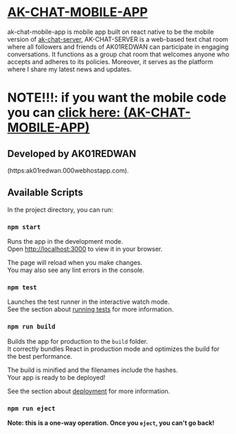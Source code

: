 # [AK-CHAT-MOBILE-APP](https://github.com/ak01redwan/ak-chat-mobile-app)
ak-chat-mobile-app is mobile app built on react native to be the mobile version of [ak-chat-server](https://github.com/ak01redwan/ak-chat-server), AK-CHAT-SERVER is a web-based text chat room where all followers and friends of AK01REDWAN can participate in engaging conversations. It functions as a group chat room that welcomes anyone who accepts and adheres to its policies. Moreover, it serves as the platform where I share my latest news and updates.

# NOTE!!!: if you want the mobile code you can [click here: (AK-CHAT-MOBILE-APP)](https://github.com/ak01redwan/ak-chat-mobile-app)

## Developed by AK01REDWAN
(https:ak01redwan.000webhostapp.com).

## Available Scripts

In the project directory, you can run:

### `npm start`

Runs the app in the development mode.\
Open [http://localhost:3000](http://localhost:3000) to view it in your browser.

The page will reload when you make changes.\
You may also see any lint errors in the console.

### `npm test`

Launches the test runner in the interactive watch mode.\
See the section about [running tests](https://facebook.github.io/create-react-app/docs/running-tests) for more information.

### `npm run build`

Builds the app for production to the `build` folder.\
It correctly bundles React in production mode and optimizes the build for the best performance.

The build is minified and the filenames include the hashes.\
Your app is ready to be deployed!

See the section about [deployment](https://facebook.github.io/create-react-app/docs/deployment) for more information.

### `npm run eject`

**Note: this is a one-way operation. Once you `eject`, you can't go back!**